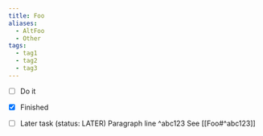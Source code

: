 ```yaml
---
title: Foo
aliases:
  - AltFoo
  - Other
tags:
  - tag1
  - tag2
  - tag3
---
```


- [ ] Do it
- [x] Finished
- [ ] Later task (status: LATER)
Paragraph line ^abc123
See [[Foo#^abc123]]

